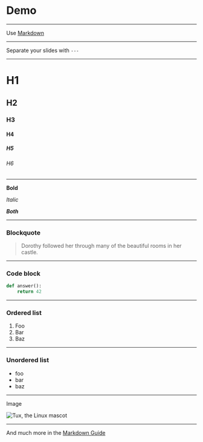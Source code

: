 # Demo

---

Use [Markdown](https://www.markdownguide.org/)

---

Separate your slides with `---`

---
# H1
## H2
### H3
#### H4
##### H5
###### H6

---

**Bold**

*Italic*

***Both***

---

### Blockquote

> Dorothy followed her through many of the beautiful rooms in her castle.

---

### Code block

```python
def answer():
    return 42
```

---

### Ordered list

1. Foo
2. Bar
3. Baz

---

### Unordered list

* foo
* bar
* baz

---

Image

![Tux, the Linux mascot](https://upload.wikimedia.org/wikipedia/commons/thumb/3/35/Tux.svg/300px-Tux.svg.png)

---

And much more in the [Markdown Guide](https://www.markdownguide.org/)
